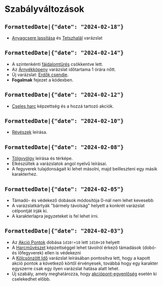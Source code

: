 # Szabályváltozások

## `FormattedDate|{"date": "2024-02-18"}`

* [Anyagcsere lassítása](spell:slow_metabolism) és [Tetszhalál](spell:suspended_animation) varázslat


## `FormattedDate|{"date": "2024-02-14"}`

* A szintenkénti [fájdalomtűrés](character:fp) csökkentve lett.
* Az [Árnyékköpeny](spell:cloak_of_shadow) varázslat időtartama 1 órára nőtt.
* Új varázslat: [Erdők csendje](spell:silence_of_forests).
* **Fogalmak** fejezet a kódexben.


## `FormattedDate|{"date": "2024-02-12"}`

* [Cseles harc](skill:trick_fighting) képzettség és a hozzá tartozó akciók.

## `FormattedDate|{"date": "2024-02-10"}`

* [Révészek](world:realms:dragon_straits:organisations:ferrymen) leírása.

## `FormattedDate|{"date": "2024-02-08"}`

* [Tölgyvölgy](world:realms:dragon_straits:settlements:oakvale) leírása és térképe.
* Elkészültek a varázslatok angol nyelvű leírásai.
* A fegyverek tulajdonságait ki lehet másolni, majd beilleszteni egy másik karakterhez.

## `FormattedDate|{"date": "2024-02-05"}`

* Támadó- és védekező dobások módosítója 0-nál nem lehet kevesebb
* A varázslatkártyák "bármely távolság" helyett a konkrét varázslat célpontját írják ki.
* A karakterlapra jegyzeteket is fel lehet írni.

## `FormattedDate|{"date": "2024-02-03"}`

* Az [Akció Pontok](rule:combat) dobása `1d10!+10` lett `1d10+10` helyett
* A [Harcművészet](skill:martial_arts) képzettséggel lehet távolról érkező támadások (dobó- és lőfegyverek) ellen is védekezni
* A [Kölcsönzött Idő](spell:borrow_time) varázslat leírásában pontosítva lett, hogy a kapott akció pontok a következő körtől érvényesek, továbbá hogy egy karakter egyszerre csak egy ilyen varázslat hatása alatt lehet.
* Új szabály, amely meghatározza, hogy [akciópont-egyenlőség](rule:combat) esetén ki cselekedhet előbb.
